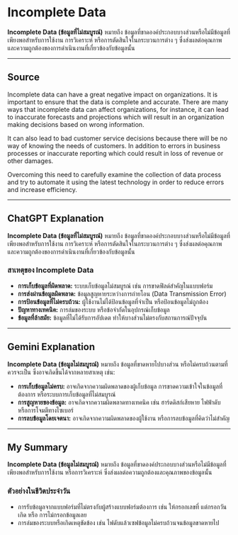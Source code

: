 # Incomplete Data

**Incomplete Data (ข้อมูลที่ไม่สมบูรณ์)** หมายถึง ข้อมูลที่ขาดองค์ประกอบบางส่วนหรือไม่มีข้อมูลที่เพียงพอสำหรับการใช้งาน การวิเคราะห์ หรือการตัดสินใจในกระบวนการต่าง ๆ ซึ่งส่งผลต่อคุณภาพและความถูกต้องของการดำเนินงานที่เกี่ยวข้องกับข้อมูลนั้น

---

## **Source**
Incomplete data can have a great negative impact on organizations. It is important to ensure that the data is complete and accurate. There are many ways that incomplete data can affect organizations, for instance, it can lead to inaccurate forecasts and projections which will result in an organization making decisions based on wrong information.

It can also lead to bad customer service decisions because there will be no way of knowing the needs of customers. In addition to errors in business processes or inaccurate reporting which could result in loss of revenue or other damages.

Overcoming this need to carefully examine the collection of data process and try to automate it using the latest technology in order to reduce errors and increase efficiency.

---

## **ChatGPT Explanation**
**Incomplete Data (ข้อมูลที่ไม่สมบูรณ์)** หมายถึง ข้อมูลที่ขาดองค์ประกอบบางส่วนหรือไม่มีข้อมูลที่เพียงพอสำหรับการใช้งาน การวิเคราะห์ หรือการตัดสินใจในกระบวนการต่าง ๆ ซึ่งส่งผลต่อคุณภาพและความถูกต้องของการดำเนินงานที่เกี่ยวข้องกับข้อมูลนั้น

### **สาเหตุของ Incomplete Data**
- **การเก็บข้อมูลที่ผิดพลาด:** ระบบเก็บข้อมูลไม่สมบูรณ์ เช่น การขาดฟิลด์สำคัญในแบบฟอร์ม
- **การส่งผ่านข้อมูลผิดพลาด:** ข้อมูลสูญหายระหว่างการถ่ายโอน (Data Transmission Error)
- **การป้อนข้อมูลที่ไม่ครบถ้วน:** ผู้ใช้งานไม่ได้ป้อนข้อมูลที่จำเป็น หรือป้อนข้อมูลไม่ถูกต้อง
- **ปัญหาทางเทคนิค:** การล่มของระบบ หรือข้อจำกัดในอุปกรณ์เก็บข้อมูล
- **ข้อมูลที่ล้าสมัย:** ข้อมูลที่ไม่ได้รับการอัปเดต ทำให้บางส่วนไม่ตรงกับสถานการณ์ปัจจุบัน

---

## **Gemini Explanation**
**Incomplete Data (ข้อมูลไม่สมบูรณ์)** หมายถึง ข้อมูลที่ขาดหายไปบางส่วน หรือไม่ครบถ้วนตามที่ควรจะเป็น ซึ่งอาจเกิดขึ้นได้จากหลายสาเหตุ เช่น:

- **การเก็บข้อมูลไม่ครบ:** อาจเกิดจากความผิดพลาดของผู้เก็บข้อมูล การขาดความเข้าใจในข้อมูลที่ต้องการ หรือระบบการเก็บข้อมูลที่ไม่สมบูรณ์
- **การสูญหายของข้อมูล:** อาจเกิดจากความผิดพลาดทางเทคนิค เช่น ฮาร์ดดิสก์เสียหาย ไฟฟ้าดับ หรือการโจมตีทางไซเบอร์
- **การลบข้อมูลโดยเจตนา:** อาจเกิดจากความผิดพลาดของผู้ใช้งาน หรือการลบข้อมูลที่คิดว่าไม่สำคัญ

---

## **My Summary**
**Incomplete Data (ข้อมูลไม่สมบูรณ์)** หมายถึง ข้อมูลที่ขาดองค์ประกอบบางส่วนหรือไม่มีข้อมูลที่เพียงพอสำหรับการใช้งาน หรือการวิเคราะห์ ซึ่งส่งผลต่อความถูกต้องและคุณภาพของข้อมูลนั้น

### **ตัวอย่างในชีวิตประจำวัน**
- การรับข้อมูลจากแบบฟอร์มที่ไม่ตรงกับผู้สร้างแบบฟอร์มต้องการ เช่น ให้กรอกเลขที่ แต่กรอกวันเกิด หรือ การไม่กรอกข้อมูลเลย
- การล่มของระบบหรือเกิดเหตุขัดข้อง เช่น ไฟดับแล้วเซฟข้อมูลไม่ครบถ้วนจนข้อมูลขาดหายไป


